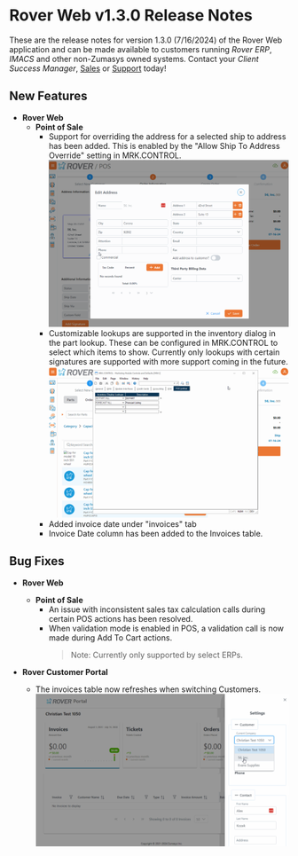 # Rover Web v1.3.0 Release Notes

<badge text= "Version 1.3.0" vertical="middle" />

<PageHeader />

These are the release notes for version 1.3.0 (7/16/2024) of the Rover Web application and can be made available to customers running _Rover ERP_, _IMACS_ and other non-Zumasys owned systems. Contact your _Client Success Manager_, [Sales](mailto:sales@zumasys.com?subject=Rover%20Web%20v1.3.0) or [Support](mailto:help@zumasys.com?subject=Rover%20Web%20v1.3.0) today!

## New Features
- **Rover Web**
    - **Point of Sale**
      - Support for overriding the address for a selected ship to address has been added. This is enabled by the "Allow Ship To Address Override" setting in MRK.CONTROL.
      ![Override Ship To](./shipto-override.gif)
      - Customizable lookups are supported in the inventory dialog in the part lookup. These can be configured in MRK.CONTROL to select which items to show. Currently only lookups with certain signatures are supported with more support coming in the future.
      ![Parts Lookup](./parts-lookup.gif)
      - Added invoice date under "invoices" tab
      - Invoice Date column has been added to the Invoices table.
## Bug Fixes

- **Rover Web**
  - **Point of Sale**
    - An issue with inconsistent sales tax calculation calls during certain POS actions has been resolved.
    - When validation mode is enabled in POS, a validation call is now made during Add To Cart actions.
      > Note: Currently only supported by select ERPs.

- **Rover Customer Portal**
  - The invoices table now refreshes when switching Customers. 
  ![Invoice loading on customer switch](./portal-switch-customer.gif)   

<PageFooter />
